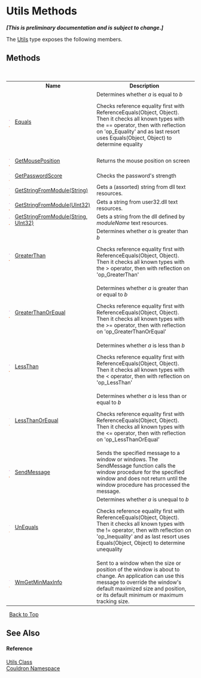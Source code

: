 # Utils Methods
 _**\[This is preliminary documentation and is subject to change.\]**_

The <a href="T_Couldron_Utils">Utils</a> type exposes the following members.


## Methods
&nbsp;<table><tr><th></th><th>Name</th><th>Description</th></tr><tr><td>![Public method](media/pubmethod.gif "Public method")![Static member](media/static.gif "Static member")</td><td><a href="M_Couldron_Utils_Equals">Equals</a></td><td>
Determines whether *a* is equal to *b*

 Checks reference equality first with ReferenceEquals(Object, Object). Then it checks all known types with the == operator, then with reflection on 'op_Equality' and as last resort uses Equals(Object, Object) to determine equality</td></tr><tr><td>![Public method](media/pubmethod.gif "Public method")![Static member](media/static.gif "Static member")</td><td><a href="M_Couldron_Utils_GetMousePosition">GetMousePosition</a></td><td>
Returns the mouse position on screen</td></tr><tr><td>![Public method](media/pubmethod.gif "Public method")![Static member](media/static.gif "Static member")</td><td><a href="M_Couldron_Utils_GetPasswordScore">GetPasswordScore</a></td><td>
Checks the password's strength</td></tr><tr><td>![Public method](media/pubmethod.gif "Public method")![Static member](media/static.gif "Static member")</td><td><a href="M_Couldron_Utils_GetStringFromModule">GetStringFromModule(String)</a></td><td>
Gets a (assorted) string from dll text resources.</td></tr><tr><td>![Public method](media/pubmethod.gif "Public method")![Static member](media/static.gif "Static member")</td><td><a href="M_Couldron_Utils_GetStringFromModule_2">GetStringFromModule(UInt32)</a></td><td>
Gets a string from user32.dll text resources.</td></tr><tr><td>![Public method](media/pubmethod.gif "Public method")![Static member](media/static.gif "Static member")</td><td><a href="M_Couldron_Utils_GetStringFromModule_1">GetStringFromModule(String, UInt32)</a></td><td>
Gets a string from the dll defined by *moduleName* text resources.</td></tr><tr><td>![Public method](media/pubmethod.gif "Public method")![Static member](media/static.gif "Static member")</td><td><a href="M_Couldron_Utils_GreaterThan">GreaterThan</a></td><td>
Determines whether *a* is greater than *b*

 Checks reference equality first with ReferenceEquals(Object, Object). Then it checks all known types with the > operator, then with reflection on 'op_GreaterThan'</td></tr><tr><td>![Public method](media/pubmethod.gif "Public method")![Static member](media/static.gif "Static member")</td><td><a href="M_Couldron_Utils_GreaterThanOrEqual">GreaterThanOrEqual</a></td><td>
Determines whether *a* is greater than or equal to *b*

 Checks reference equality first with ReferenceEquals(Object, Object). Then it checks all known types with the >= operator, then with reflection on 'op_GreaterThanOrEqual'</td></tr><tr><td>![Public method](media/pubmethod.gif "Public method")![Static member](media/static.gif "Static member")</td><td><a href="M_Couldron_Utils_LessThan">LessThan</a></td><td>
Determines whether *a* is less than *b*

 Checks reference equality first with ReferenceEquals(Object, Object). Then it checks all known types with the < operator, then with reflection on 'op_LessThan'</td></tr><tr><td>![Public method](media/pubmethod.gif "Public method")![Static member](media/static.gif "Static member")</td><td><a href="M_Couldron_Utils_LessThanOrEqual">LessThanOrEqual</a></td><td>
Determines whether *a* is less than or equal to *b*

 Checks reference equality first with ReferenceEquals(Object, Object). Then it checks all known types with the <= operator, then with reflection on 'op_LessThanOrEqual'</td></tr><tr><td>![Public method](media/pubmethod.gif "Public method")![Static member](media/static.gif "Static member")</td><td><a href="M_Couldron_Utils_SendMessage">SendMessage</a></td><td>
Sends the specified message to a window or windows. The SendMessage function calls the window procedure for the specified window and does not return until the window procedure has processed the message.</td></tr><tr><td>![Public method](media/pubmethod.gif "Public method")![Static member](media/static.gif "Static member")</td><td><a href="M_Couldron_Utils_UnEquals">UnEquals</a></td><td>
Determines whether *a* is unequal to *b*

 Checks reference equality first with ReferenceEquals(Object, Object). Then it checks all known types with the != operator, then with reflection on 'op_Inequality' and as last resort uses Equals(Object, Object) to determine unequality</td></tr><tr><td>![Public method](media/pubmethod.gif "Public method")![Static member](media/static.gif "Static member")</td><td><a href="M_Couldron_Utils_WmGetMinMaxInfo">WmGetMinMaxInfo</a></td><td>
Sent to a window when the size or position of the window is about to change. An application can use this message to override the window's default maximized size and position, or its default minimum or maximum tracking size.</td></tr></table>&nbsp;
<a href="#utils-methods">Back to Top</a>

## See Also


#### Reference
<a href="T_Couldron_Utils">Utils Class</a><br /><a href="N_Couldron">Couldron Namespace</a><br />